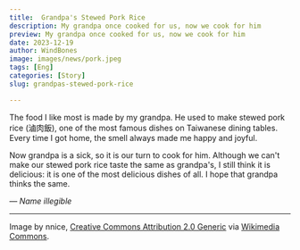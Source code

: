 ```yaml
---
title:  Grandpa's Stewed Pork Rice
description: My grandpa once cooked for us, now we cook for him
preview: My grandpa once cooked for us, now we cook for him
date: 2023-12-19
author: WindBones
image: images/news/pork.jpeg
tags: [Eng]
categories: [Story]
slug: grandpas-stewed-pork-rice

---
```


The food I like most is made by my grandpa. He used to make stewed pork rice (滷肉飯), one of the most famous dishes on Taiwanese dining tables. Every time I got home, the smell always made me happy and joyful. 

Now grandpa is a  sick, so it is our turn to cook for him. Although we can't make our stewed pork rice taste the same as grandpa's, I still think it is delicious: it is one of the most delicious dishes of all. I hope that grandpa thinks the same.

*— Name illegible*

---

Image by nnice, [Creative Commons Attribution 2.0 Generic](https://creativecommons.org/licenses/by/2.0/deed.en) via [Wikimedia Commons](https://commons.wikimedia.org/wiki/File:Lurou_fan_by_nnice_in_Tainan,_Taiwan.jpg).